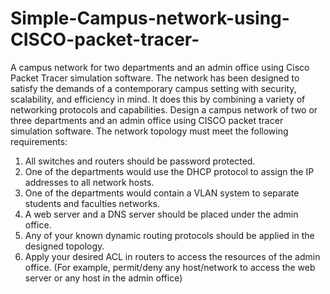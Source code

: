 # Simple-Campus-network-using-CISCO-packet-tracer-
A campus network for two  departments and an admin office using Cisco Packet Tracer simulation software. The network has been designed to satisfy the demands of a contemporary campus setting with security, scalability, and efficiency in mind. It does this by combining a  variety of networking protocols and capabilities. 
Design a campus network of two or three departments and an admin office 
using CISCO packet tracer simulation software. The network topology must meet the 
following requirements: 
1. All switches and routers should be password protected.  
2. One of the departments would use the DHCP protocol to assign the IP addresses 
to all network hosts.  
3. One of the departments would contain a VLAN system to separate students and 
faculties networks.
4. A web server and a DNS server should be placed under the 
admin office.  
5. Any of your known dynamic routing protocols should be applied in the designed 
topology. 
6. Apply your desired ACL in routers to access the resources of the admin office. 
(For example, permit/deny any host/network to access the web server or any host 
in the admin office)
